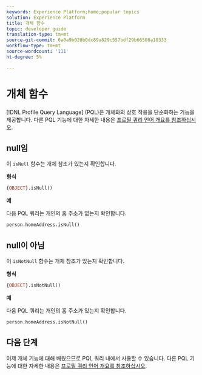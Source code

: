 ```yaml
---
keywords: Experience Platform;home;popular topics
solution: Experience Platform
title: 개체 함수
topic: developer guide
translation-type: tm+mt
source-git-commit: 6a0a9b020b0dc89a829c557bdf29b66508a10333
workflow-type: tm+mt
source-wordcount: '111'
ht-degree: 5%

---
```



# 개체 함수

[!DNL Profile Query Language] (PQL)은 개체와의 상호 작용을 단순화하는 기능을 제공합니다. 다른 PQL 기능에 대한 자세한 내용은 [프로필 쿼리 언어 개요를 참조하십시오](./overview.md).

## null임

이 `isNull` 함수는 개체 참조가 있는지 확인합니다.

**형식**

```sql
{OBJECT}.isNull()
```

**예**

다음 PQL 쿼리는 개인의 홈 주소가 없는지 확인합니다.

```sql
person.homeAddress.isNull()
```

## null이 아님

이 `isNotNull` 함수는 개체 참조가 있는지 확인합니다.

**형식**

```sql
{OBJECT}.isNotNull()
```

**예**

다음 PQL 쿼리는 개인의 홈 주소가 있는지 확인합니다.

```sql
person.homeAddress.isNotNull()
```

## 다음 단계

이제 개체 기능에 대해 배웠으므로 PQL 쿼리 내에서 사용할 수 있습니다. 다른 PQL 기능에 대한 자세한 내용은 [프로필 쿼리 언어 개요를 참조하십시오](./overview.md).